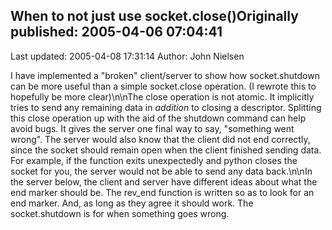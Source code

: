 ## When to not just use socket.close()Originally published: 2005-04-06 07:04:41 
Last updated: 2005-04-08 17:31:14 
Author: John Nielsen 
 
I have implemented a "broken" client/server to show how socket.shutdown can be more useful than a simple socket.close operation. (I rewrote this to hopefully be more clear)\n\nThe close operation is not atomic. It implicitly tries to send any remaining data in _addition_ to closing a descriptor.  Splitting this close operation up with the aid of the shutdown command can help avoid bugs.  It gives the server one final way to say, "something went wrong". The server would also know that the client did not end correctly, since the socket should remain open when the client finished sending data. For example, if the function exits unexpectedly and python closes the socket for you, the server would not be able to send any data back.\n\nIn the server below, the client and server have different ideas about what the end marker should be. The rev_end function is written so as to look for an end marker. And, as long as they agree it should work. The socket.shutdown is for when something goes wrong.